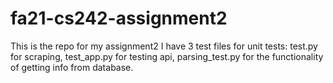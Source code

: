 # fa21-cs242-assignment2
This is the repo for my assignment2
I have 3 test files for unit tests: test.py for scraping, test_app.py for testing api, parsing_test.py for
 the functionality of getting info from database.
